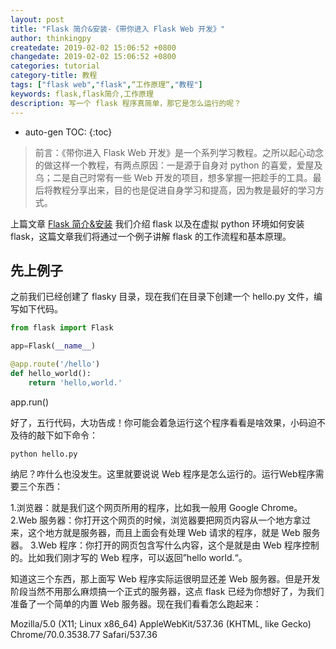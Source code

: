 ```yaml
---
layout: post
title: "Flask 简介&安装-《带你进入 Flask Web 开发》"
author: thinkingpy
createdate: 2019-02-02 15:06:52 +0800
changedate: 2019-02-02 15:06:52 +0800
categories: tutorial
category-title: 教程
tags: ["flask web","flask",“工作原理“,"教程"]
keywords: flask,flask简介,工作原理
description: 写一个 flask 程序真简单，那它是怎么运行的呢？
---
```


* auto-gen TOC:
{:toc}

> 前言：《带你进入 Flask Web 开发》是一个系列学习教程。之所以起心动念的做这样一个教程，有两点原因：一是源于自身对 python 的喜爱，爱屋及乌；二是自己时常有一些 Web 开发的项目，想多掌握一把趁手的工具。最后将教程分享出来，目的也是促进自身学习和提高，因为教是最好的学习方式。

上篇文章 [Flask 简介&安装](/tutorial/2019/01/22/setup-flask-venv.html) 我们介绍 flask 以及在虚拟 python 环境如何安装 flask，这篇文章我们将通过一个例子讲解 flask 的工作流程和基本原理。

## 先上例子
之前我们已经创建了 flasky 目录，现在我们在目录下创建一个 hello.py 文件，编写如下代码。

```python
from flask import Flask

app=Flask(__name__)

@app.route('/hello')
def hello_world():
    return 'hello,world.'
```

app.run()

好了，五行代码，大功告成！你可能会着急运行这个程序看看是啥效果，小码迫不及待的敲下如下命令：

    python hello.py

纳尼？咋什么也没发生。这里就要说说 Web 程序是怎么运行的。运行Web程序需要三个东西：

1.浏览器：就是我们这个网页所用的程序，比如我一般用 Google Chrome。
2.Web 服务器：你打开这个网页的时候，浏览器要把网页内容从一个地方拿过来，这个地方就是服务器，而且上面会有处理 Web 请求的程序，就是 Web 服务器。
3.Web 程序：你打开的网页包含写什么内容，这个是就是由 Web 程序控制的。比如我们刚才写的 Web 程序，可以返回”hello world.“。

知道这三个东西，那上面写 Web 程序实际运很明显还差 Web 服务器。但是开发阶段当然不用那么麻烦搞一个正式的服务器，这点 flask 已经为你想好了，为我们准备了一个简单的内置 Web 服务器。现在我们看看怎么跑起来：

Mozilla/5.0 (X11; Linux x86_64) AppleWebKit/537.36 (KHTML, like Gecko) Chrome/70.0.3538.77 Safari/537.36